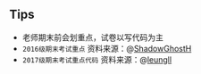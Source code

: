 ## Tips
- 老师期末前会划重点，试卷以写代码为主
- `2016级期末考试重点` 资料来源：@[ShadowGhostH](https://github.com/ShadowGhostH)
- `2017级期末考试重点代码` 资料来源：@[leungll](https://github.com/leungll)